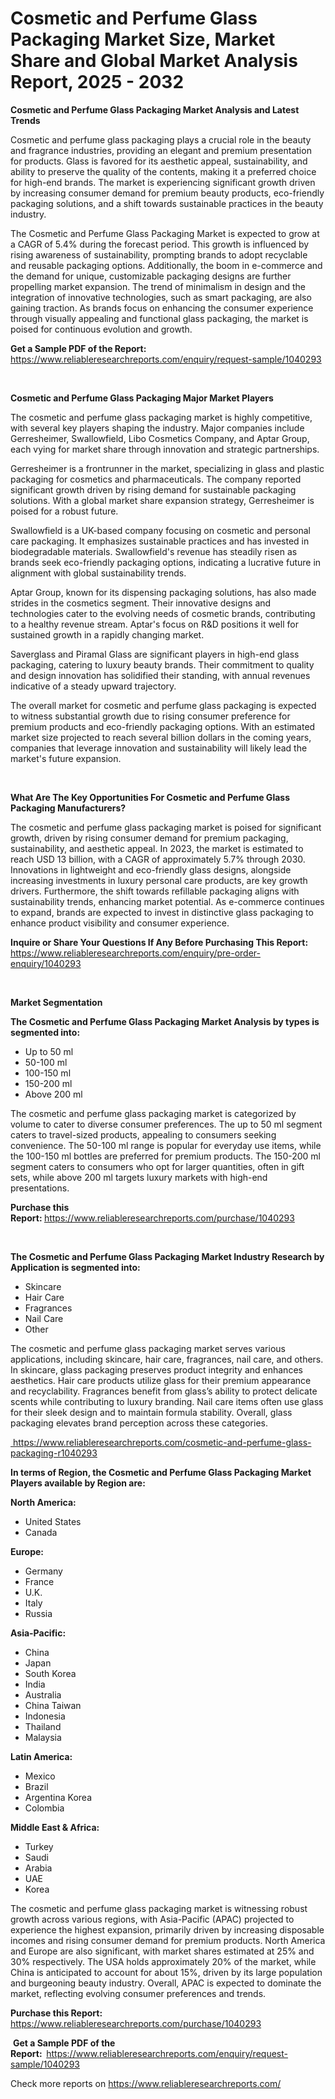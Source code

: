 <p><h1>Cosmetic and Perfume Glass Packaging Market Size, Market Share and Global Market Analysis Report, 2025 - 2032</h1></p><p><strong>Cosmetic and Perfume Glass Packaging Market Analysis and Latest Trends</strong></p>
<p><p>Cosmetic and perfume glass packaging plays a crucial role in the beauty and fragrance industries, providing an elegant and premium presentation for products. Glass is favored for its aesthetic appeal, sustainability, and ability to preserve the quality of the contents, making it a preferred choice for high-end brands. The market is experiencing significant growth driven by increasing consumer demand for premium beauty products, eco-friendly packaging solutions, and a shift towards sustainable practices in the beauty industry.</p><p>The Cosmetic and Perfume Glass Packaging Market is expected to grow at a CAGR of 5.4% during the forecast period. This growth is influenced by rising awareness of sustainability, prompting brands to adopt recyclable and reusable packaging options. Additionally, the boom in e-commerce and the demand for unique, customizable packaging designs are further propelling market expansion. The trend of minimalism in design and the integration of innovative technologies, such as smart packaging, are also gaining traction. As brands focus on enhancing the consumer experience through visually appealing and functional glass packaging, the market is poised for continuous evolution and growth.</p></p>
<p><strong>Get a Sample PDF of the Report:&nbsp;</strong> <a href="https://www.reliableresearchreports.com/enquiry/request-sample/1040293?utm_campaign=2199&utm_medium=2&utm_source=Github&utm_content=ia&utm_term=06022025&utm_id=cosmetic-and-perfume-glass-packaging">https://www.reliableresearchreports.com/enquiry/request-sample/1040293</a></p>
<p>&nbsp;</p>
<p><strong>Cosmetic and Perfume Glass Packaging Major Market Players</strong></p>
<p><p>The cosmetic and perfume glass packaging market is highly competitive, with several key players shaping the industry. Major companies include Gerresheimer, Swallowfield, Libo Cosmetics Company, and Aptar Group, each vying for market share through innovation and strategic partnerships.</p><p>Gerresheimer is a frontrunner in the market, specializing in glass and plastic packaging for cosmetics and pharmaceuticals. The company reported significant growth driven by rising demand for sustainable packaging solutions. With a global market share expansion strategy, Gerresheimer is poised for a robust future.</p><p>Swallowfield is a UK-based company focusing on cosmetic and personal care packaging. It emphasizes sustainable practices and has invested in biodegradable materials. Swallowfield's revenue has steadily risen as brands seek eco-friendly packaging options, indicating a lucrative future in alignment with global sustainability trends.</p><p>Aptar Group, known for its dispensing packaging solutions, has also made strides in the cosmetics segment. Their innovative designs and technologies cater to the evolving needs of cosmetic brands, contributing to a healthy revenue stream. Aptar's focus on R&D positions it well for sustained growth in a rapidly changing market.</p><p>Saverglass and Piramal Glass are significant players in high-end glass packaging, catering to luxury beauty brands. Their commitment to quality and design innovation has solidified their standing, with annual revenues indicative of a steady upward trajectory.</p><p>The overall market for cosmetic and perfume glass packaging is expected to witness substantial growth due to rising consumer preference for premium products and eco-friendly packaging options. With an estimated market size projected to reach several billion dollars in the coming years, companies that leverage innovation and sustainability will likely lead the market's future expansion.</p></p>
<p>&nbsp;</p>
<p><strong>What Are The Key Opportunities For Cosmetic and Perfume Glass Packaging Manufacturers?</strong></p>
<p><p>The cosmetic and perfume glass packaging market is poised for significant growth, driven by rising consumer demand for premium packaging, sustainability, and aesthetic appeal. In 2023, the market is estimated to reach USD 13 billion, with a CAGR of approximately 5.7% through 2030. Innovations in lightweight and eco-friendly glass designs, alongside increasing investments in luxury personal care products, are key growth drivers. Furthermore, the shift towards refillable packaging aligns with sustainability trends, enhancing market potential. As e-commerce continues to expand, brands are expected to invest in distinctive glass packaging to enhance product visibility and consumer experience.</p></p>
<p><strong>Inquire or Share Your Questions If Any Before Purchasing This Report:</strong> <a href="https://www.reliableresearchreports.com/enquiry/pre-order-enquiry/1040293?utm_campaign=2199&utm_medium=2&utm_source=Github&utm_content=ia&utm_term=06022025&utm_id=cosmetic-and-perfume-glass-packaging">https://www.reliableresearchreports.com/enquiry/pre-order-enquiry/1040293</a></p>
<p>&nbsp;</p>
<p><strong>Market Segmentation</strong></p>
<p><strong>The Cosmetic and Perfume Glass Packaging Market Analysis by types is segmented into:</strong></p>
<p><ul><li>Up to 50 ml</li><li>50-100 ml</li><li>100-150 ml</li><li>150-200 ml</li><li>Above 200 ml</li></ul></p>
<p><p>The cosmetic and perfume glass packaging market is categorized by volume to cater to diverse consumer preferences. The up to 50 ml segment caters to travel-sized products, appealing to consumers seeking convenience. The 50-100 ml range is popular for everyday use items, while the 100-150 ml bottles are preferred for premium products. The 150-200 ml segment caters to consumers who opt for larger quantities, often in gift sets, while above 200 ml targets luxury markets with high-end presentations.</p></p>
<p><strong>Purchase this Report:&nbsp;</strong><a href="https://www.reliableresearchreports.com/purchase/1040293?utm_campaign=2199&utm_medium=2&utm_source=Github&utm_content=ia&utm_term=06022025&utm_id=cosmetic-and-perfume-glass-packaging">https://www.reliableresearchreports.com/purchase/1040293</a></p>
<p>&nbsp;</p>
<p><strong>The Cosmetic and Perfume Glass Packaging Market Industry Research by Application is segmented into:</strong></p>
<p><ul><li>Skincare</li><li>Hair Care</li><li>Fragrances</li><li>Nail Care</li><li>Other</li></ul></p>
<p><p>The cosmetic and perfume glass packaging market serves various applications, including skincare, hair care, fragrances, nail care, and others. In skincare, glass packaging preserves product integrity and enhances aesthetics. Hair care products utilize glass for their premium appearance and recyclability. Fragrances benefit from glass’s ability to protect delicate scents while contributing to luxury branding. Nail care items often use glass for their sleek design and to maintain formula stability. Overall, glass packaging elevates brand perception across these categories.</p></p>
<p><a href="https://www.reliableresearchreports.com/cosmetic-and-perfume-glass-packaging-r1040293?utm_campaign=2199&utm_medium=2&utm_source=Github&utm_content=ia&utm_term=06022025&utm_id=cosmetic-and-perfume-glass-packaging">&nbsp;https://www.reliableresearchreports.com/cosmetic-and-perfume-glass-packaging-r1040293</a></p>
<p><strong>In terms of Region, the Cosmetic and Perfume Glass Packaging Market Players available by Region are:</strong></p>
<p>
    <p> <strong> North America: </strong>
        <ul>
            <li>United States</li>
            <li>Canada</li>
        </ul>
        </p> 
    <p> <strong> Europe: </strong>
        <ul>
            <li>Germany</li>
            <li>France</li>
            <li>U.K.</li>
            <li>Italy</li>
            <li>Russia</li>
        </ul>
        </p> 
    <p> <strong> Asia-Pacific: </strong>
        <ul>
            <li>China</li>
            <li>Japan</li>
            <li>South Korea</li>
            <li>India</li>
            <li>Australia</li>
            <li>China Taiwan</li>
            <li>Indonesia</li>
            <li>Thailand</li>
            <li>Malaysia</li>
        </ul>
        </p> 
    <p> <strong> Latin America: </strong>
        <ul>
            <li>Mexico</li>
            <li>Brazil</li>
            <li>Argentina Korea</li>
            <li>Colombia</li>
        </ul>
        </p> 
    <p> <strong> Middle East & Africa: </strong>
        <ul>
            <li>Turkey</li>
            <li>Saudi</li>
            <li>Arabia</li>
            <li>UAE</li>
            <li>Korea</li>
        </ul>
    </p>
    </p>
<p><p>The cosmetic and perfume glass packaging market is witnessing robust growth across various regions, with Asia-Pacific (APAC) projected to experience the highest expansion, primarily driven by increasing disposable incomes and rising consumer demand for premium products. North America and Europe are also significant, with market shares estimated at 25% and 30% respectively. The USA holds approximately 20% of the market, while China is anticipated to account for about 15%, driven by its large population and burgeoning beauty industry. Overall, APAC is expected to dominate the market, reflecting evolving consumer preferences and trends.</p></p>
<p><strong>Purchase this Report: </strong><a href="https://www.reliableresearchreports.com/purchase/1040293?utm_campaign=2199&utm_medium=2&utm_source=Github&utm_content=ia&utm_term=06022025&utm_id=cosmetic-and-perfume-glass-packaging">https://www.reliableresearchreports.com/purchase/1040293</a></p>
<p>&nbsp;<strong>Get a Sample PDF of the Report:&nbsp;&nbsp;</strong><a href="https://www.reliableresearchreports.com/enquiry/request-sample/1040293?utm_campaign=2199&utm_medium=2&utm_source=Github&utm_content=ia&utm_term=06022025&utm_id=cosmetic-and-perfume-glass-packaging">https://www.reliableresearchreports.com/enquiry/request-sample/1040293</a></p>
<p><strong></strong></p>
<p>Check more reports on <a href="https://www.reliableresearchreports.com/?utm_campaign=2199&utm_medium=2&utm_source=Github&utm_content=ia&utm_term=06022025&utm_id=cosmetic-and-perfume-glass-packaging">https://www.reliableresearchreports.com/</a></p>